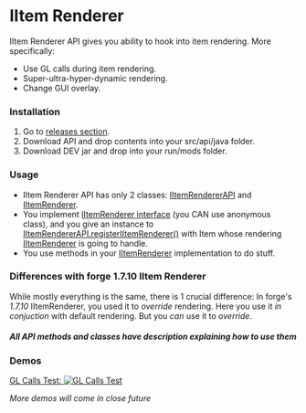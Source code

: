 # IItem Renderer
IItem Renderer API gives you ability to hook into item rendering. More specifically:
- Use GL calls during item rendering.
- Super-ultra-hyper-dynamic rendering.
- Change GUI overlay.

### Installation
1. Go to [releases section](https://github.com/elix-x/IItem-Renderer/releases).
2. Download API and drop contents into your src/api/java folder.
3. Download DEV jar and drop into your run/mods folder.

### Usage
- IItem Renderer API has only 2 classes: [IItemRendererAPI](https://github.com/elix-x/IItem-Renderer/blob/master/src/main/java/code/elix_x/mods/iitemrenderer/api/IItemRendererAPI.java) and [IItemRenderer](https://github.com/elix-x/IItem-Renderer/blob/master/src/main/java/code/elix_x/mods/iitemrenderer/api/IItemRenderer.java).
- You implement [IItemRenderer interface](https://github.com/elix-x/IItem-Renderer/blob/master/src/main/java/code/elix_x/mods/iitemrenderer/api/IItemRenderer.java) (you CAN use anonymous class), and you give an instance to [IItemRendererAPI.registerIItemRenderer()](https://github.com/elix-x/IItem-Renderer/blob/master/src/main/java/code/elix_x/mods/iitemrenderer/api/IItemRendererAPI.java#L41) with Item whose rendering [IItemRenderer](https://github.com/elix-x/IItem-Renderer/blob/master/src/main/java/code/elix_x/mods/iitemrenderer/api/IItemRenderer.java) is going to handle.
- You use methods in your [IItemRenderer](https://github.com/elix-x/IItem-Renderer/blob/master/src/main/java/code/elix_x/mods/iitemrenderer/api/IItemRenderer.java) implementation to do stuff.

### Differences with forge 1.7.10 IItem Renderer
While mostly everything is the same, there is 1 crucial difference: In forge's *1.7.10* IItemRenderer, you used it to *override* rendering. Here you use it *in conjuction* with default rendering. But you *can* use it to *override*.

##### All API methods and classes have description explaining how to use them

### Demos
[GL Calls Test: ![GL Calls Test](http://i.imgur.com/NhbYsFp.png)](https://github.com/elix-x/IItem-Renderer/blob/master/src/test/java/code/elix_x/mods/iitemrenderer/test/IIRGLCallsTest.java)


_More demos will come in close future_
